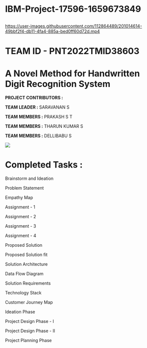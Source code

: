 
# IBM-Project-17596-1659673849

## 

https://user-images.githubusercontent.com/112864489/201014614-49bbf2f4-db11-4fa4-885a-bed0ff60d72d.mp4




# TEAM ID - PNT2022TMID38603

<h1> <align="center"> A Novel Method for Handwritten Digit Recognition System </h1>

**PROJECT CONTRIBUTORS :**

**TEAM LEADER  :** SARAVANAN S

**TEAM MEMBERS :** PRAKASH S T

**TEAM MEMBERS :** THARUN KUMAR S

**TEAM MEMBERS :** DELLIBABU S




![](https://svgur.com/i/nQ2.svg)

<!--⚽️ACTIVITY / 🌐WEBSITE: https://github.com/Readme-Workflows/recent-activity -->
<!--RECENT_ACTIVITY:start-->
<!--RECENT_ACTIVITY:end-->
<!--RECENT_ACTIVITY:last_update-->

<!--RECENT_ACTIVITY:last_update_end-->

 # Completed Tasks :
  
 Brainstorm and Ideation

 Problem Statement

 Empathy Map

 Assignment - 1

 Assignment - 2

 Assignment - 3

 Assignment - 4

 Proposed Solution

 Proposed Solution fit

 Solution Architecture

 Data Flow Diagram

 Solution Requirements

 Technology Stack

 Customer Journey Map
  
 Ideation Phase
  
 Project Design Phase - I
  
 Project Design Phase - II
  
 Project Planning Phase
